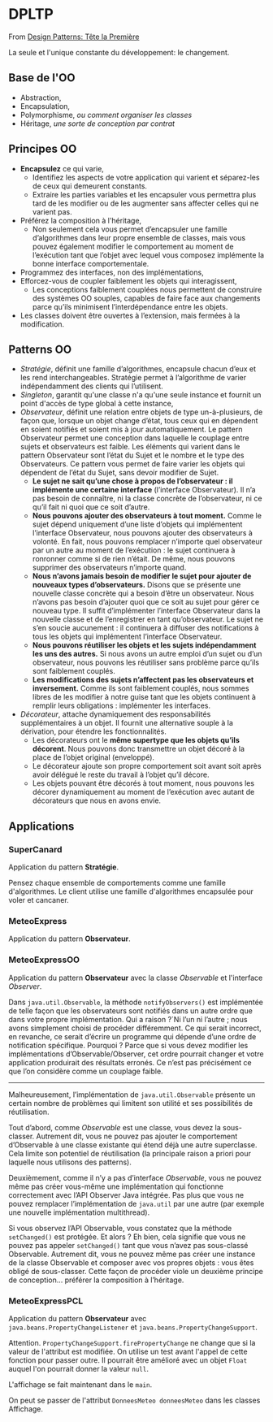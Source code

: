 # DPLTP

From [Design Patterns: Tête la Première](http://bliaudet.free.fr/IMG/pdf/DPTLP.pdf)

La seule et l'unique constante du développement: le changement.

## Base de l'OO

 - Abstraction,
 - Encapsulation,
 - Polymorphisme, _ou comment organiser les classes_
 - Héritage, _une sorte de conception par contrat_

## Principes OO

 - **Encapsulez** ce qui varie,
    - Identifiez les aspects de votre application qui varient et séparez-les de ceux qui demeurent constants. 
    - Extraire les parties variables et les encapsuler vous permettra plus tard de les modifier ou de les augmenter sans affecter celles qui ne varient pas.
 - Préférez la composition à l'héritage,
    - Non seulement cela vous permet d’encapsuler une famille d’algorithmes dans leur propre ensemble de classes, mais vous pouvez également modifier le comportement au moment de l’exécution tant que l’objet avec lequel vous composez implémente la bonne interface comportementale.
 - Programmez des interfaces, non des implémentations,
 - Efforcez-vous de coupler faiblement les objets qui interagissent,
    - Les conceptions faiblement couplées nous permettent de construire des systèmes OO souples, capables de faire face aux changements parce qu’ils minimisent l’interdépendance entre les objets.
 - Les classes doivent être ouvertes à l’extension, mais fermées à la modification.

## Patterns OO

 - _Stratégie_, définit une famille d’algorithmes, encapsule chacun d’eux et les rend interchangeables. Stratégie permet à l’algorithme de varier indépendamment des clients qui l’utilisent.
 - _Singleton_, garantit qu'une classe n'a qu'une seule instance et fournit un point d'accès de type global à cette instance,
 - _Observateur_, définit une relation entre objets de type un-à-plusieurs, de façon que, lorsque un objet change d’état, tous ceux qui en dépendent en soient notifiés et soient mis à jour automatiquement. Le pattern Observateur permet une conception dans laquelle le couplage entre sujets et observateurs est faible. Les éléments qui varient dans le pattern Observateur sont l’état du Sujet et le nombre et le type des Observateurs. Ce pattern vous permet de faire varier les objets qui dépendent de l’état du Sujet, sans devoir modifier de Sujet.
    - **Le sujet ne sait qu’une chose à propos de l’observateur : il implémente une certaine interface** (l’interface Observateur). Il n’a pas besoin de connaître, ni la classe concrète de l’observateur, ni ce qu’il fait ni quoi que ce soit d’autre. 
    - **Nous pouvons ajouter des observateurs à tout moment.** Comme le sujet dépend uniquement d’une liste d’objets qui implémentent l’interface Observateur, nous pouvons ajouter des observateurs à volonté. En fait, nous pouvons remplacer n’importe quel observateur par un autre au moment de l’exécution : le sujet continuera à ronronner comme si de rien n’était. De même, nous pouvons supprimer des observateurs n’importe quand. 
    - **Nous n’avons jamais besoin de modifier le sujet pour ajouter de nouveaux types d’observateurs.** Disons que se présente une nouvelle classe concrète qui a besoin d’être un observateur. Nous n’avons pas besoin d’ajouter quoi que ce soit au sujet pour gérer ce nouveau type. Il suffit d’implémenter l’interface Observateur dans la nouvelle classe et de l’enregistrer en tant qu’observateur. Le sujet ne s’en soucie aucunement : il continuera à diffuser des notifications à tous les objets qui implémentent l’interface Observateur.
    - **Nous pouvons réutiliser les objets et les sujets indépendamment les uns des autres.** Si nous avons un autre emploi d’un sujet ou d’un observateur, nous pouvons les réutiliser sans problème parce qu’ils sont faiblement couplés.
    - **Les modifications des sujets n’affectent pas les observateurs et inversement.** Comme ils sont faiblement couplés, nous sommes libres de les modifier à notre guise tant que les objets continuent à remplir leurs obligations : implémenter les interfaces.
 - _Décorateur_, attache dynamiquement des responsabilités supplémentaires à un objet. Il fournit une alternative souple à la dérivation, pour étendre les fonctionnalités.
    - Les décorateurs ont le **même supertype que les objets qu’ils décorent**. Nous pouvons donc transmettre un objet décoré à la place de l’objet original (enveloppé).
    - Le décorateur ajoute son propre comportement soit avant soit après avoir délégué le reste du travail à l’objet qu’il décore.
    - Les objets pouvant être décorés à tout moment, nous pouvons les décorer dynamiquement au moment de l’exécution avec autant de décorateurs que nous en avons envie.

## Applications

### SuperCanard

Application du pattern **Stratégie**.

Pensez chaque ensemble de comportements comme une famille d'algorithmes. Le client utilise une famille d'algorithmes encapsulée pour voler et cancaner.

### MeteoExpress

Application du pattern **Observateur**.

### MeteoExpressOO

Application du pattern **Observateur** avec la classe _Observable_ et l'interface _Observer_.

Dans `java.util.Observable`, la méthode `notifyObservers()` est implémentée de telle façon que les observateurs sont notifiés dans un autre ordre que dans votre propre implémentation. Qui a raison ?`Ni l’un ni l’autre ; nous avons simplement choisi de procéder différemment. Ce qui serait incorrect, en revanche, ce serait d’écrire un programme qui dépende d’une ordre de notification spécifique. Pourquoi ? Parce que si vous devez modifier les implémentations d’Observable/Observer, cet ordre pourrait changer et votre application produirait des résultats erronés. Ce n’est pas précisément ce que l’on considère comme un couplage faible.

---

Malheureusement, l’implémentation de `java.util.Observable` présente un certain nombre de problèmes qui limitent son utilité et ses possibilités de réutilisation.

Tout d’abord, comme _Observable_ est une classe, vous devez la sous-classer. Autrement dit, vous ne pouvez pas ajouter le comportement d’Observable à une classe existante qui étend déjà une autre superclasse. Cela limite son potentiel de réutilisation (la principale raison a priori pour laquelle nous utilisons des patterns).

Deuxièmement, comme il n’y a pas d’interface _Observable_, vous ne pouvez même pas créer vous-même une implémentation qui fonctionne correctement avec l’API Observer Java intégrée. Pas plus que vous ne pouvez remplacer l’implémentation de `java.util` par une autre (par exemple une nouvelle implémentation multithread).

Si vous observez l’API Observable, vous constatez que la méthode `setChanged()` est protégée. Et alors ? Eh bien, cela signifie que vous ne pouvez pas appeler `setChanged()` tant que vous n’avez pas sous-classé Observable. Autrement dit, vous ne pouvez même pas créer une instance de la classe Observable et composer avec vos propres objets : vous êtes obligé de sous-classer. Cette façon de procéder viole un deuxième principe de conception... préférer la composition à l’héritage.

### MeteoExpressPCL

Application du pattern **Observateur** avec `java.beans.PropertyChangeListener` et `java.beans.PropertyChangeSupport`.

Attention. `PropertyChangeSupport.firePropertyChange` ne change que si la valeur de l'attribut est modifiée. On utilise un test avant l'appel de cette fonction pour passer outre. Il pourrait être amélioré avec un objet `Float` auquel l'on pourrait donner la valeur `null`.

L'affichage se fait maintenant dans le `main`.

On peut se passer de l'attribut `DonneesMeteo donneesMeteo` dans les classes Affichage.